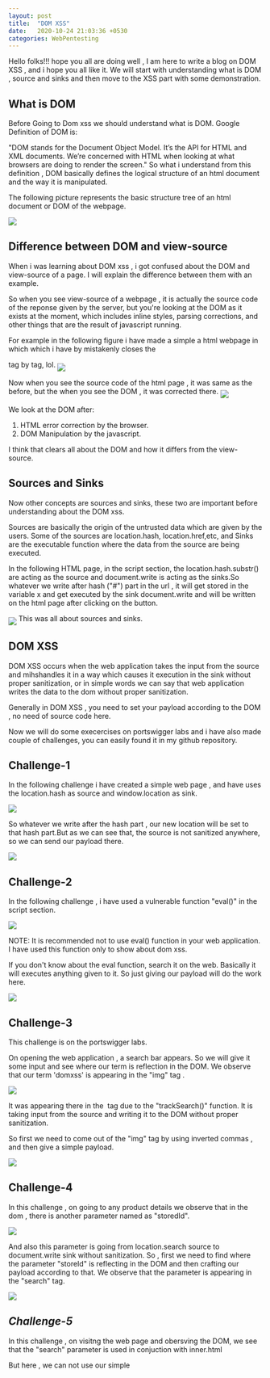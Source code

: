 ```yaml
---
layout: post
title:  "DOM XSS"
date:   2020-10-24 21:03:36 +0530
categories: WebPentesting
---
```

Hello folks!!! hope you all are doing well , I am here to write a blog on DOM XSS , and i hope you all like it. We will start with understanding what is DOM , source and sinks and then move to the XSS part with some demonstration.


## What is DOM

Before Going to Dom xss we should understand what is DOM. Google Definition of DOM is:

"DOM stands for the Document Object Model. It’s the API for HTML and XML documents. We’re concerned with HTML when looking at what browsers are doing to render the screen."
So what i understand from this definition , DOM basically defines the logical structure of an html document and the way it is manipulated.

The following picture represents the basic structure tree of an html document or DOM of the webpage.

<img src="https://raw.githubusercontent.com/SecTheBit/plainwhite-jekyll/gh-pages/assets/dom.png" align="middle">

## Difference between DOM and view-source

When i was learning about DOM xss , i got confused about the DOM and view-source of a page. I will explain the difference between them with an example.

So when you see view-source of a webpage , it is actually the source code of the reponse given by the server, but  you're looking at the DOM as it exists at the moment, which includes inline styles, parsing corrections, and other things that are the result of javascript running.

For example in the following figure i have made a simple a html webpage in which which i have by mistakenly closes the <p> tag by </h1> tag, lol.
<img src="https://raw.githubusercontent.com/SecTheBit/plainwhite-jekyll/gh-pages/assets/temp3.png" align="middle">

Now when you see the source code of the html page , it was same as the before, but the when you see the DOM , it was corrected there.
<img src="https://raw.githubusercontent.com/SecTheBit/plainwhite-jekyll/gh-pages/assets/temp4.png" align="middle">

We look at the DOM after:

1. HTML error correction by the browser.
2. DOM Manipulation by the javascript.

I think that clears all about the DOM and how it differs from the view-source.

## Sources and Sinks

Now other concepts are sources and sinks, these two are important before understanding about the DOM xss. 

Sources are basically the origin of the untrusted data which are given by the users. Some of the sources are location.hash, location.href,etc, and Sinks are the executable function where the data from the source are being executed.


In the following HTML page, in the script section, the location.hash.substr() are acting as the source and document.write is acting as the sinks.So whatever we write after hash ("#") part in the url , it will get stored in the variable x and get executed by the sink document.write and will be written on the html page after clicking on the button.

<img src="https://raw.githubusercontent.com/SecTheBit/plainwhite-jekyll/gh-pages/assets/temp5.png" align="middle">
This was all about sources and sinks.

## DOM XSS

DOM XSS occurs when the web application takes the input from the source and mihshandles it in a way which causes it execution in the sink without proper sanitization, or in simple words we can say that web application writes the data to the dom without proper sanitization.


Generally in DOM XSS , you need to set your payload according to the DOM  , no need of source code here.

Now we will do some execercises on portswigger labs and i have also made couple of challenges, you can easily found it in my github repository.  

## Challenge-1

In the following challenge i have created a simple web page , and have uses the location.hash as source and window.location as sink.


<img src="https://raw.githubusercontent.com/SecTheBit/plainwhite-jekyll/gh-pages/assets/temp6.png" align="middle">


So whatever we write after the hash part , our new location will be set to that hash part.But as we can see that, the source is not sanitized anywhere, so we can send our payload there.


<img src="https://raw.githubusercontent.com/SecTheBit/plainwhite-jekyll/gh-pages/assets/dom_xss.png" align="middle">


## Challenge-2


In the following challenge , i have used a vulnerable function "eval()" in the script section. 

<img src="https://raw.githubusercontent.com/SecTheBit/plainwhite-jekyll/gh-pages/assets/temp7.png" align="middle">

NOTE: It is recommended not to use eval() function in your web application. I have used this function only to show about dom xss.

If you don't know about the eval function, search it on the web. Basically it will executes anything given to it.
So just giving our payload will do the work here.

<img src="https://raw.githubusercontent.com/SecTheBit/plainwhite-jekyll/gh-pages/assets/challenge2.png" align="middle">


## Challenge-3

This challenge is on the portswigger labs.

On opening the web application , a search bar appears. So we will give it some input and see where our term is reflection in the DOM.
We observe that our term 'domxss' is appearing in the "img" tag .


<img src="https://raw.githubusercontent.com/SecTheBit/plainwhite-jekyll/gh-pages/assets/challenge1.png" align="middle">


It was appearing there in the <img> tag due to the "trackSearch()" function. It is taking input from the source and writing it to the DOM without proper sanitization.


So first we need to come out of the "img" tag by using inverted commas , and then give a simple payload.


<img src="https://raw.githubusercontent.com/SecTheBit/plainwhite-jekyll/gh-pages/assets/challenge1_1.png" align="middle">


## Challenge-4

In this challenge , on going to any product details we observe that in the dom , there is another parameter named as "storedId".

<img src="https://raw.githubusercontent.com/SecTheBit/plainwhite-jekyll/gh-pages/assets/temp.png" align="middle">

And also this parameter is going from location.search source to document.write sink without sanitization.
So , first we need to find where the parameter "storeId" is reflecting in the DOM and then crafting our payload according to that.
We observe that the parameter is appearing in the "search" tag. 


<img src="https://raw.githubusercontent.com/SecTheBit/plainwhite-jekyll/gh-pages/assets/challenge_2_2.png" align="middle">


## *Challenge-5*


In this challenge , on visitng the web page and obersving the DOM, we see that the "search" parameter is used in conjuction with inner.html


But here , we can not use our simple <script> tag , because when they are being used with inner.html they are easily blocked by modern browsers. So we need to use some othe tag like "img" here.


<img src="https://raw.githubusercontent.com/SecTheBit/plainwhite-jekyll/gh-pages/assets/challenge_3.png" align="middle">

So this was all about DOM XSS. I hope you all enjoyed it.

                                            HAPPY HACKING
                                                       
                                                       
